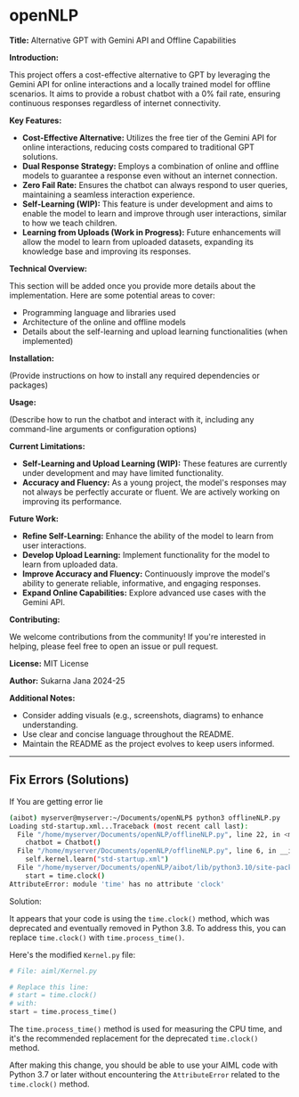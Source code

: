 # openNLP

**Title:** Alternative GPT with Gemini API and Offline Capabilities

**Introduction:**

This project offers a cost-effective alternative to GPT by leveraging the Gemini API for online interactions and a locally trained model for offline scenarios. It aims to provide a robust chatbot with a 0% fail rate, ensuring continuous responses regardless of internet connectivity.

**Key Features:**

* **Cost-Effective Alternative:** Utilizes the free tier of the Gemini API for online interactions, reducing costs compared to traditional GPT solutions.
* **Dual Response Strategy:** Employs a combination of online and offline models to guarantee a response even without an internet connection.
* **Zero Fail Rate:** Ensures the chatbot can always respond to user queries, maintaining a seamless interaction experience.
* **Self-Learning (WIP):** This feature is under development and aims to enable the model to learn and improve through user interactions, similar to how we teach children.
* **Learning from Uploads (Work in Progress):** Future enhancements will allow the model to learn from uploaded datasets, expanding its knowledge base and improving its responses.

**Technical Overview:**

This section will be added once you provide more details about the implementation.  Here are some potential areas to cover:

* Programming language and libraries used
* Architecture of the online and offline models
* Details about the self-learning and upload learning functionalities (when implemented)

**Installation:**

(Provide instructions on how to install any required dependencies or packages)

**Usage:**

(Describe how to run the chatbot and interact with it, including any command-line arguments or configuration options)

**Current Limitations:**

* **Self-Learning and Upload Learning (WIP):** These features are currently under development and may have limited functionality.
* **Accuracy and Fluency:** As a young project, the model's responses may not always be perfectly accurate or fluent. We are actively working on improving its performance.

**Future Work:**

* **Refine Self-Learning:** Enhance the ability of the model to learn from user interactions.
* **Develop Upload Learning:** Implement functionality for the model to learn from uploaded data.
* **Improve Accuracy and Fluency:** Continuously improve the model's ability to generate reliable, informative, and engaging responses.
* **Expand Online Capabilities:** Explore advanced use cases with the Gemini API.

**Contributing:**

We welcome contributions from the community! If you're interested in helping, please feel free to open an issue or pull request.

**License:** MIT License

**Author:** Sukarna Jana 2024-25

**Additional Notes:**

* Consider adding visuals (e.g., screenshots, diagrams) to enhance understanding.
* Use clear and concise language throughout the README.
* Maintain the README as the project evolves to keep users informed.

---

## Fix Errors (Solutions)

If You are getting error lie 
```sh
(aibot) myserver@myserver:~/Documents/openNLP$ python3 offlineNLP.py
Loading std-startup.xml...Traceback (most recent call last):
  File "/home/myserver/Documents/openNLP/offlineNLP.py", line 22, in <module>
    chatbot = Chatbot()
  File "/home/myserver/Documents/openNLP/offlineNLP.py", line 6, in __init__
    self.kernel.learn("std-startup.xml")
  File "/home/myserver/Documents/openNLP/aibot/lib/python3.10/site-packages/aiml/Kernel.py", line 335, in learn
    start = time.clock()
AttributeError: module 'time' has no attribute 'clock'
```

Solution: 

It appears that your code is using the `time.clock()` method, which was deprecated and eventually removed in Python 3.8. To address this, you can replace `time.clock()` with `time.process_time()`.

Here's the modified `Kernel.py` file:

```python
# File: aiml/Kernel.py

# Replace this line:
# start = time.clock()
# with:
start = time.process_time()
```

The `time.process_time()` method is used for measuring the CPU time, and it's the recommended replacement for the deprecated `time.clock()` method.

After making this change, you should be able to use your AIML code with Python 3.7 or later without encountering the `AttributeError` related to the `time.clock()` method.